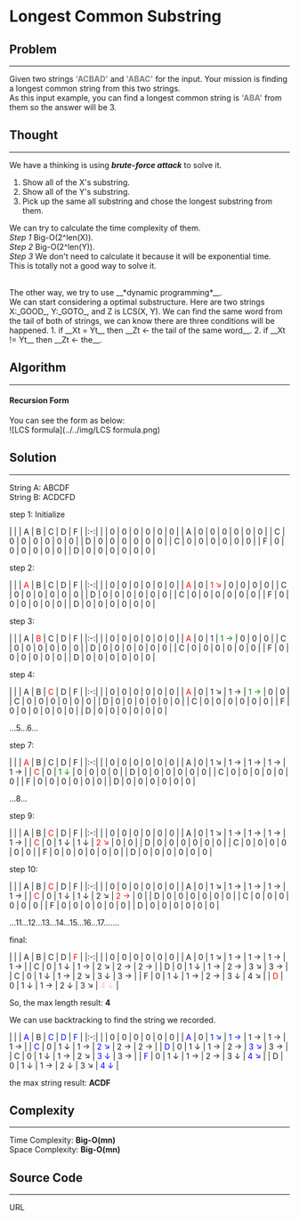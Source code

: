 # Longest Common Substring

## Problem
---
Given two strings <font color="gray">__'ACBAD'__</font> and <font color="gray">__'ABAC'__</font> for the input. Your mission is finding a longest common string from this two strings.<br>
As this input example, you can find a longest common string is <font color="gray">__'ABA'__</font> from them so the answer will be 3.

## Thought
---
We have a thinking is using __*brute-force attack*__ to solve it.
<br>
1. Show all of the X's substring.
2. Show all of the Y's substring.
3. Pick up the same all substring and chose the longest substring from them.

We can try to calculate the time complexity of them.
<br>
_Step 1_ Big-O(2^len(X)).
<br>
_Step 2_ Big-O(2^len(Y)).
<br>
_Step 3_ We don't need to calculate it because it will be exponential time.
<br>
This is totally not a good way to solve it.

<br>
The other way, we try to use __*dynamic programming*__.
<br>
We can start considering a optimal substructure. Here are two strings X:_GOOD_, Y:_GOTO_, and Z is LCS(X, Y). We can find the same word from the tail of both of strings, we can know there are three conditions will be happened.
1. if __Xt = Yt__ then __Zt <- the tail of the same word__.
2. if __Xt != Yt__ then __Zt <- the__.

## Algorithm
---
#### Recursion Form

You can see the form as below:
<br>
![LCS formula](../../img/LCS formula.png)

## Solution
---
String A: ABCDF
<br>
String B: ACDCFD


step 1: Initialize

|   |   | A | B | C | D | F |
|:-:|
|   | 0 | 0 | 0 | 0 | 0 | 0 |
| A | 0 | 0 | 0 | 0 | 0 | 0 |
| C | 0 | 0 | 0 | 0 | 0 | 0 |
| D | 0 | 0 | 0 | 0 | 0 | 0 |
| C | 0 | 0 | 0 | 0 | 0 | 0 |
| F | 0 | 0 | 0 | 0 | 0 | 0 |
| D | 0 | 0 | 0 | 0 | 0 | 0 |


step 2:

|   |   | <font color="red">A</font> | B | C | D | F |
|:-:|
|   | 0 | 0 | 0 | 0 | 0 | 0 |
| <font color="red">A</font> | 0 | <font color="red">1 ↘</font> | 0 | 0 | 0 | 0 |
| C | 0 | 0 | 0 | 0 | 0 | 0 |
| D | 0 | 0 | 0 | 0 | 0 | 0 |
| C | 0 | 0 | 0 | 0 | 0 | 0 |
| F | 0 | 0 | 0 | 0 | 0 | 0 |
| D | 0 | 0 | 0 | 0 | 0 | 0 |

step 3:

|   |   | A | <font color="red">B</font> | C | D | F |
|:-:|
|   | 0 | 0 | 0 | 0 | 0 | 0 |
| <font color="red">A</font> | 0 | 1 | <font color="green">1 →</font> | 0 | 0 | 0 |
| C | 0 | 0 | 0 | 0 | 0 | 0 |
| D | 0 | 0 | 0 | 0 | 0 | 0 |
| C | 0 | 0 | 0 | 0 | 0 | 0 |
| F | 0 | 0 | 0 | 0 | 0 | 0 |
| D | 0 | 0 | 0 | 0 | 0 | 0 |

step 4:

|   |   | A | B | <font color="red">C</font> | D | F |
|:-:|
|   | 0 | 0 | 0 | 0 | 0 | 0 |
| <font color="red">A</font> | 0 | 1 ↘ | 1 → | <font color="green">1 →</font> | 0 | 0 |
| C | 0 | 0 | 0 | 0 | 0 | 0 |
| D | 0 | 0 | 0 | 0 | 0 | 0 |
| C | 0 | 0 | 0 | 0 | 0 | 0 |
| F | 0 | 0 | 0 | 0 | 0 | 0 |
| D | 0 | 0 | 0 | 0 | 0 | 0 |

...5...6...

step 7:

|   |   | <font color="red">A</font> | B | C | D | F |
|:-:|
|   | 0 | 0 | 0 | 0 | 0 | 0 |
| A | 0 | 1 ↘ | 1 → | 1 → | 1 → | 1 → |
| <font color="red">C</font> | 0 | <font color="green">1 ↓</font> | 0 | 0 | 0 | 0 |
| D | 0 | 0 | 0 | 0 | 0 | 0 |
| C | 0 | 0 | 0 | 0 | 0 | 0 |
| F | 0 | 0 | 0 | 0 | 0 | 0 |
| D | 0 | 0 | 0 | 0 | 0 | 0 |

...8...

step 9:

|   |   | A | B | <font color="red">C</font> | D | F |
|:-:|
|   | 0 | 0 | 0 | 0 | 0 | 0 |
| A | 0 | 1 ↘ | 1 → | 1 → | 1 → | 1 → |
| <font color="red">C</font> | 0 | 1 ↓ | 1 ↓ | <font color="red">2 ↘</font> | 0 | 0 |
| D | 0 | 0 | 0 | 0 | 0 | 0 |
| C | 0 | 0 | 0 | 0 | 0 | 0 |
| F | 0 | 0 | 0 | 0 | 0 | 0 |
| D | 0 | 0 | 0 | 0 | 0 | 0 |

step 10:

|   |   | A | B | <font color="red">C</font> | D | F |
|:-:|
|   | 0 | 0 | 0 | 0 | 0 | 0 |
| A | 0 | 1 ↘ | 1 → | 1 → | 1 → | 1 → |
| <font color="red">C</font> | 0 | 1 ↓ | 1 ↓ | 2 ↘ | <font color="red">2 →</font> | 0 |
| D | 0 | 0 | 0 | 0 | 0 | 0 |
| C | 0 | 0 | 0 | 0 | 0 | 0 |
| F | 0 | 0 | 0 | 0 | 0 | 0 |
| D | 0 | 0 | 0 | 0 | 0 | 0 |

...11...12...13...14...15...16...17.......

final:

|   |   | A | B | C | D | <font color="red">F</font> |
|:-:|
|   | 0 | 0 | 0 | 0 | 0 | 0 |
| A | 0 | 1 ↘ | 1 → | 1 → | 1 → | 1 → |
| C | 0 | 1 ↓ | 1 → | 2 ↘ | 2 → | 2 → |
| D | 0 | 1 ↓ | 1 → | 2 → | 3 ↘ | 3 → |
| C | 0 | 1 ↓ | 1 → | 2 ↘ | 3 ↓ | 3 → |
| F | 0 | 1 ↓ | 1 → | 2 → | 3 ↓ | 4 ↘ |
| <font color="red">D</font> | 0 | 1 ↓ | 1 → | 2 ↓ | 3 ↘ | <font color="pink">4 ↓</font> |

So,
the max length result: __4__

We can use backtracking to find the string we recorded.

|   |   | <font color="blue">A</font> | B | <font color="blue">C</font> | <font color="blue">D</font> | <font color="blue">F</font> |
|:-:|
|   | 0 | 0 | 0 | 0 | 0 | 0 |
| <font color="blue">A</font> | 0 | <font color="blue">1 ↘</font> | <font color="blue">1 →</font> | 1 → | 1 → | 1 → |
| <font color="blue">C</font> | 0 | 1 ↓ | 1 → | <font color="blue">2 ↘</font> | 2 → | 2 → |
| <font color="blue">D</font> | 0 | 1 ↓ | 1 → | 2 → | <font color="blue">3 ↘</font> | 3 → |
| C | 0 | 1 ↓ | 1 → | 2 ↘ | <font color="blue">3 ↓</font> | 3 → |
| <font color="blue">F</font> | 0 | 1 ↓ | 1 → | 2 → | 3 ↓ | <font color="blue">4 ↘</font> |
| D | 0 | 1 ↓ | 1 → | 2 ↓ | 3 ↘ | <font color="blue">4 ↓</font> |

the max string result: __ACDF__

## Complexity
---
Time Complexity: __Big-O(mn)__
<br>
Space Complexity: __Big-O(mn)__

## Source Code
---
URL
